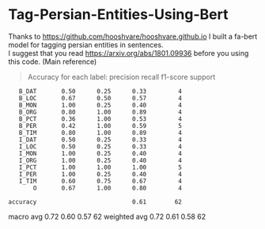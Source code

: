 # Tag-Persian-Entities-Using-Bert
Thanks to https://github.com/hooshvare/hooshvare.github.io I built a fa-bert model for tagging persian entities in sentences.
<br>I suggest that you read https://arxiv.org/abs/1801.09936 before you using this code. (Main reference)
> Accuracy for each label:
>               precision    recall  f1-score   support

       B_DAT       0.50      0.25      0.33         4
       B_LOC       0.67      0.50      0.57         4
       B_MON       1.00      0.25      0.40         4
       B_ORG       0.80      1.00      0.89         4
       B_PCT       0.36      1.00      0.53         4
       B_PER       0.42      1.00      0.59         5
       B_TIM       0.80      1.00      0.89         4
       I_DAT       0.50      0.25      0.33         4
       I_LOC       0.50      0.25      0.33         4
       I_MON       1.00      0.25      0.40         4
       I_ORG       1.00      0.25      0.40         4
       I_PCT       1.00      1.00      1.00         5
       I_PER       1.00      0.25      0.40         4
       I_TIM       0.60      0.75      0.67         4
           O       0.67      1.00      0.80         4

    accuracy                           0.61        62
   macro avg       0.72      0.60      0.57        62
weighted avg       0.72      0.61      0.58        62

